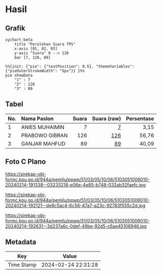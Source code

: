 # Hasil

## Grafik

```mermaid
xychart-beta
    title "Perolehan Suara TPS"
    x-axis [01, 02, 03]
    y-axis "Suara" 0 --> 126
    bar [7, 126, 89]
```

```mermaid
%%{init: {"pie": {"textPosition": 0.5}, "themeVariables": {"pieOuterStrokeWidth": "5px"}} }%%
pie showData
    "1" : 7
    "2" : 126
    "3" : 89
```

## Tabel

| No. | Nama Paslon    | Suara | Suara (raw) | Persentase |
|:--- |:-------------- | -----:| -----------:| ----------:|
| 1   | ANIES MUHAIMIN | 7     | [7][p-1]    | 3,15       |
| 2   | PRABOWO GIBRAN | 126   | [126][p-2]  | 56,76      |
| 3   | GANJAR MAHFUD  | 89    | [89][p-3]   | 40,09      |


[p-1]: https://github.com/gigit-pemilu/pemilu-2024-51-bali/blob/main/pilpres/hitung-suara/sub/51-bali/sub/03-badung/sub/05-kuta-selatan/sub/1006-jimbaran/sub/010-tps/sub/paslon-1.txt
[p-2]: https://github.com/gigit-pemilu/pemilu-2024-51-bali/blob/main/pilpres/hitung-suara/sub/51-bali/sub/03-badung/sub/05-kuta-selatan/sub/1006-jimbaran/sub/010-tps/sub/paslon-2.txt
[p-3]: https://github.com/gigit-pemilu/pemilu-2024-51-bali/blob/main/pilpres/hitung-suara/sub/51-bali/sub/03-badung/sub/05-kuta-selatan/sub/1006-jimbaran/sub/010-tps/sub/paslon-3.txt

## Foto C Plano

https://sirekap-obj-formc.kpu.go.id/944a/pemilu/ppwp/51/03/05/10/06/5103051006010-20240214-191338--03233218-e06e-4e85-b748-032ab32faefc.jpg

https://sirekap-obj-formc.kpu.go.id/944a/pemilu/ppwp/51/03/05/10/06/5103051006010-20240214-192121--de8c5ac4-6c56-47a7-a23c-92783f555c2d.jpg

https://sirekap-obj-formc.kpu.go.id/944a/pemilu/ppwp/51/03/05/10/06/5103051006010-20240214-192631--3d237a6c-0def-49be-92d5-c6ae45106946.jpg


## Metadata

| Key        | Value               |
| ---------- | ------------------- |
| Time Stamp | 2024-02-24 22:31:28 |



